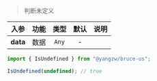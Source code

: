 > 判断未定义

入参|功能|类型|默认|说明
:-:|:-:|:-:|:-:|-
**data**|数据|`Any`|-

```js
import { IsUndefined } from "@yangzw/bruce-us";

IsUndefined(undefined); // true
```